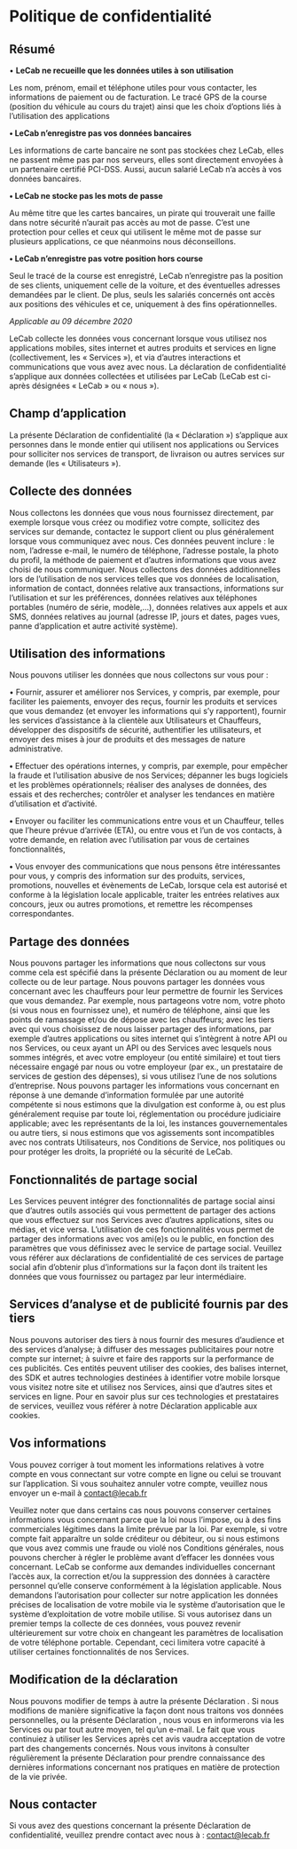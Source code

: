 Politique de confidentialité
============================

Résumé
------

• **LeCab ne recueille que les données utiles à son utilisation**

Les nom, prénom, email et téléphone utiles pour vous contacter, les informations de paiement ou de facturation. Le tracé GPS de la course (position du véhicule au cours du trajet) ainsi que les choix d’options liés à l’utilisation des applications

**• LeCab n’enregistre pas vos données bancaires**

Les informations de carte bancaire ne sont pas stockées chez LeCab, elles ne passent même pas par nos serveurs, elles sont directement envoyées à un partenaire certifié PCI-DSS. Aussi, aucun salarié LeCab n’a accès à vos données bancaires.

**• LeCab ne stocke pas les mots de passe**

Au même titre que les cartes bancaires, un pirate qui trouverait une faille dans notre sécurité n’aurait pas accès au mot de passe. C’est une protection pour celles et ceux qui utilisent le même mot de passe sur plusieurs applications, ce que néanmoins nous déconseillons. 

**• LeCab n’enregistre pas votre position hors course**

Seul le tracé de la course est enregistré, LeCab n’enregistre pas la position de ses clients, uniquement celle de la voiture, et des éventuelles adresses demandées par le client. De plus, seuls les salariés concernés ont accès aux positions des véhicules et ce, uniquement à des fins opérationnelles. 

_Applicable au 09 décembre 2020_

LeCab collecte les données vous concernant lorsque vous utilisez nos applications mobiles, sites internet et autres produits et services en ligne (collectivement, les « Services »), et via d’autres interactions et communications que vous avez avec nous. La déclaration de confidentialité s’applique aux données collectées et utilisées par LeCab (LeCab est ci-après désignées « LeCab » ou « nous »).

Champ d’application
-------------------

La présente Déclaration de confidentialité (la « Déclaration ») s’applique aux personnes dans le monde entier qui utilisent nos applications ou Services pour solliciter nos services de transport, de livraison ou autres services sur demande (les « Utilisateurs »). 

Collecte des données
--------------------

Nous collectons les données que vous nous fournissez directement, par exemple lorsque vous créez ou modifiez votre compte, sollicitez des services sur demande, contactez le support client ou plus généralement lorsque vous communiquez avec nous. Ces données peuvent inclure : le nom, l’adresse e-mail, le numéro de téléphone, l’adresse postale, la photo du profil, la méthode de paiement et d’autres informations que vous avez choisi de nous communiquer. Nous collectons des données additionnelles lors de l’utilisation de nos services telles que vos données de localisation, information de contact, données relative aux transactions, informations sur l’utilisation et sur les préférences, données relatives aux téléphones portables (numéro de série, modèle,…), données relatives aux appels et aux SMS, données relatives au journal (adresse IP, jours et dates, pages vues, panne d’application et autre activité système).

Utilisation des informations
----------------------------

Nous pouvons utiliser les données que nous collectons sur vous pour :

• Fournir, assurer et améliorer nos Services, y compris, par exemple, pour faciliter les paiements, envoyer des reçus, fournir les produits et services que vous demandez (et envoyer les informations qui s’y rapportent), fournir les services d’assistance à la clientèle aux Utilisateurs et Chauffeurs, développer des dispositifs de sécurité, authentifier les utilisateurs, et envoyer des mises à jour de produits et des messages de nature administrative.

**•** Effectuer des opérations internes, y compris, par exemple, pour empêcher la fraude et l’utilisation abusive de nos Services; dépanner les bugs logiciels et les problèmes opérationnels; réaliser des analyses de données, des essais et des recherches; contrôler et analyser les tendances en matière d’utilisation et d’activité.

**•** Envoyer ou faciliter les communications entre vous et un Chauffeur, telles que l’heure prévue d’arrivée (ETA), ou entre vous et l’un de vos contacts, à votre demande, en relation avec l’utilisation par vous de certaines fonctionnalités,

**•** Vous envoyer des communications que nous pensons être intéressantes pour vous, y compris des information sur des produits, services, promotions, nouvelles et évènements de LeCab, lorsque cela est autorisé et conforme à la législation locale applicable, traiter les entrées relatives aux concours, jeux ou autres promotions, et remettre les récompenses correspondantes. 

Partage des données
-------------------

Nous pouvons partager les informations que nous collectons sur vous comme cela est spécifié dans la présente Déclaration ou au moment de leur collecte ou de leur partage. Nous pouvons partager les données vous concernant avec les chauffeurs pour leur permettre de fournir les Services que vous demandez. Par exemple, nous partageons votre nom, votre photo (si vous nous en fournissez une), et numéro de téléphone, ainsi que les points de ramassage et/ou de dépose avec les chauffeurs; avec les tiers avec qui vous choisissez de nous laisser partager des informations, par exemple d’autres applications ou sites internet qui s’intègrent à notre API ou nos Services, ou ceux ayant un API ou des Services avec lesquels nous sommes intégrés, et avec votre employeur (ou entité similaire) et tout tiers nécessaire engagé par nous ou votre employeur (par ex., un prestataire de services de gestion des dépenses), si vous utilisez l’une de nos solutions d’entreprise. Nous pouvons partager les informations vous concernant en réponse à une demande d’information formulée par une autorité compétente si nous estimons que la divulgation est conforme à, ou est plus généralement requise par toute loi, réglementation ou procédure judiciaire applicable; avec les représentants de la loi, les instances gouvernementales ou autre tiers, si nous estimons que vos agissements sont incompatibles avec nos contrats Utilisateurs, nos Conditions de Service, nos politiques ou pour protéger les droits, la propriété ou la sécurité de LeCab.

Fonctionnalités de partage social
---------------------------------

Les Services peuvent intégrer des fonctionnalités de partage social ainsi que d’autres outils associés qui vous permettent de partager des actions que vous effectuez sur nos Services avec d’autres applications, sites ou médias, et vice versa. L’utilisation de ces fonctionnalités vous permet de partager des informations avec vos ami(e)s ou le public, en fonction des paramètres que vous définissez avec le service de partage social. Veuillez vous référer aux déclarations de confidentialité de ces services de partage social afin d’obtenir plus d’informations sur la façon dont ils traitent les données que vous fournissez ou partagez par leur intermédiaire.

Services d’analyse et de publicité fournis par des tiers
--------------------------------------------------------

Nous pouvons autoriser des tiers à nous fournir des mesures d’audience et des services d’analyse; à diffuser des messages publicitaires pour notre compte sur internet; à suivre et faire des rapports sur la performance de ces publicités. Ces entités peuvent utiliser des cookies, des balises internet, des SDK et autres technologies destinées à identifier votre mobile lorsque vous visitez notre site et utilisez nos Services, ainsi que d’autres sites et services en ligne. Pour en savoir plus sur ces technologies et prestataires de services, veuillez vous référer à notre Déclaration applicable aux cookies.

Vos informations
----------------

Vous pouvez corriger à tout moment les informations relatives à votre compte en vous connectant sur votre compte en ligne ou celui se trouvant sur l’application. Si vous souhaitez annuler votre compte, veuillez nous envoyer un e-mail à [contact@lecab.fr](mailto:contact@snapcar.com) 

Veuillez noter que dans certains cas nous pouvons conserver certaines informations vous concernant parce que la loi nous l’impose, ou à des fins commerciales légitimes dans la limite prévue par la loi. Par exemple, si votre compte fait apparaître un solde créditeur ou débiteur, ou si nous estimons que vous avez commis une fraude ou violé nos Conditions générales, nous pouvons chercher à régler le problème avant d’effacer les données vous concernant. LeCab se conforme aux demandes individuelles concernant l’accès aux, la correction et/ou la suppression des données à caractère personnel qu’elle conserve conformément à la législation applicable. Nous demandons l’autorisation pour collecter sur notre application les données précises de localisation de votre mobile via le système d’autorisation que le système d’exploitation de votre mobile utilise. Si vous autorisez dans un premier temps la collecte de ces données, vous pouvez revenir ultérieurement sur votre choix en changeant les paramètres de localisation de votre téléphone portable. Cependant, ceci limitera votre capacité à utiliser certaines fonctionnalités de nos Services. 

Modification de la déclaration
------------------------------

Nous pouvons modifier de temps à autre la présente Déclaration . Si nous modifions de manière significative la façon dont nous traitons vos données personnelles, ou la présente Déclaration , nous vous en informerons via les Services ou par tout autre moyen, tel qu’un e-mail. Le fait que vous continuiez à utiliser les Services après cet avis vaudra acceptation de votre part des changements concernés. Nous vous invitons à consulter régulièrement la présente Déclaration pour prendre connaissance des dernières informations concernant nos pratiques en matière de protection de la vie privée.

Nous contacter
--------------

Si vous avez des questions concernant la présente Déclaration de confidentialité, veuillez prendre contact avec nous à : [contact@lecab.fr](mailto:contact@snapcar.com)